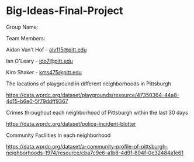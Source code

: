 # Big-Ideas-Final-Project

Group Name: 

Team Members:

Aidan Van't Hof - alv115@pitt.edu

Ian O'Leary - ido7@pitt.edu

Kiro Shaker - kms475@pitt.edu

The locations of playground in different neighborhoods in Pittsburgh

https://data.wprdc.org/dataset/playgrounds/resource/47350364-44a8-4d15-b6e0-5f79ddff9367 

Crimes throughout each neighborhood of Pittsburgh within the last 30 days

https://data.wprdc.org/dataset/police-incident-blotter

Community Facilities in each neighborhood

https://data.wprdc.org/dataset/a-community-profile-of-pittsburgh-neighborhoods-1974/resource/cba7c9e6-a1b8-4d9f-804f-0e32484a1e61
